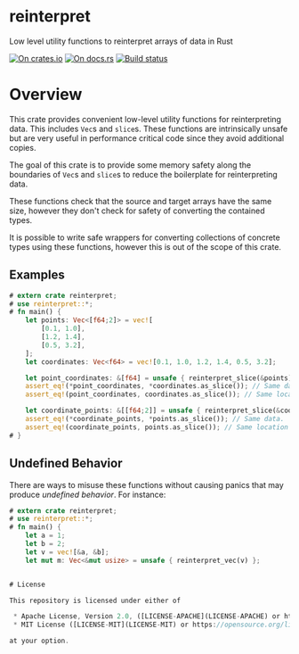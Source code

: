 # reinterpret

Low level utility functions to reinterpret arrays of data in Rust

[![On crates.io](https://img.shields.io/crates/v/reinterpret.svg)](https://crates.io/crates/reinterpret)
[![On docs.rs](https://docs.rs/reinterpret/badge.svg)](https://docs.rs/reinterpret/)
[![Build status](https://travis-ci.org/elrnv/reinterpret.svg?branch=master)](https://travis-ci.org/elrnv/reinterpret)


# Overview

This crate provides convenient low-level utility functions for reinterpreting data.
This includes `Vec`s and `slice`s. These functions are intrinsically unsafe but are very
useful in performance critical code since they avoid additional copies.

The goal of this crate is to provide some memory safety along the boundaries of `Vec`s and
`slice`s to reduce the boilerplate for reinterpreting data.

These functions check that the source and target arrays have the same size, however they don't
check for safety of converting the contained types.

It is possible to write safe wrappers for converting collections of concrete types using these
functions, however this is out of the scope of this crate.


## Examples

```rust
# extern crate reinterpret;
# use reinterpret::*;
# fn main() {
    let points: Vec<[f64;2]> = vec![
        [0.1, 1.0],
        [1.2, 1.4],
        [0.5, 3.2],
    ];
    let coordinates: Vec<f64> = vec![0.1, 1.0, 1.2, 1.4, 0.5, 3.2];

    let point_coordinates: &[f64] = unsafe { reinterpret_slice(&points) };
    assert_eq!(*point_coordinates, *coordinates.as_slice()); // Same data.
    assert_eq!(point_coordinates, coordinates.as_slice()); // Same location in memory.

    let coordinate_points: &[[f64;2]] = unsafe { reinterpret_slice(&coordinates) };
    assert_eq!(*coordinate_points, *points.as_slice()); // Same data.
    assert_eq!(coordinate_points, points.as_slice()); // Same location in memory.
# }
```


## Undefined Behavior

There are ways to misuse these functions without causing panics that may produce *undefined
behavior*. For instance:

```rust
# extern crate reinterpret;
# use reinterpret::*;
# fn main() {
    let a = 1;
    let b = 2;
    let v = vec![&a, &b];
    let mut m: Vec<&mut usize> = unsafe { reinterpret_vec(v) };


# License

This repository is licensed under either of

 * Apache License, Version 2.0, ([LICENSE-APACHE](LICENSE-APACHE) or https://www.apache.org/licenses/LICENSE-2.0)
 * MIT License ([LICENSE-MIT](LICENSE-MIT) or https://opensource.org/licenses/MIT)

at your option.

